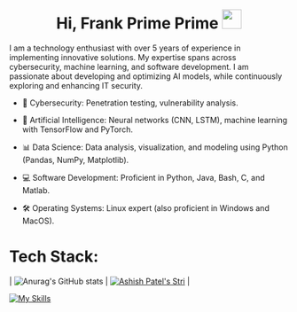 <h1 align="center"><b>Hi, Frank Prime Prime</b> <img src="https://media.giphy.com/media/hvRJCLFzcasrR4ia7z/giphy.gif" width="35"></h1>
I am a technology enthusiast with over 5 years of experience in implementing innovative solutions. My expertise spans across cybersecurity, machine learning, and software development. I am passionate about developing and optimizing AI models, while continuously exploring and enhancing IT security.

- 🔐 Cybersecurity: Penetration testing, vulnerability analysis.

- 🤖 Artificial Intelligence: Neural networks (CNN, LSTM), machine learning with TensorFlow and PyTorch.

- 📊 Data Science: Data analysis, visualization, and modeling using Python (Pandas, NumPy, Matplotlib).

- 💻 Software Development: Proficient in Python, Java, Bash, C, and Matlab.

- 🛠 Operating Systems: Linux expert (also proficient in Windows and MacOS).

# Tech Stack:


| ![Anurag's GitHub stats](https://github-readme-stats.vercel.app/api?username=root01-Algorithm&show_icons=true&theme=radical) | [![Ashish Patel's Stri](https://streak-stats.demolab.com?user=root01-Algorithm&theme=dark&border_radius=5&mode=weekly)](https://git.io/streak-stats) |


[![My Skills](https://skillicons.dev/icons?i=bash,c,latex,linux,md,matlab,postgres,py,r,vscode)](https://skillicons.dev)
